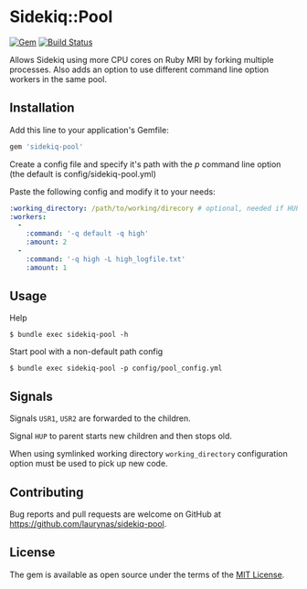 # Sidekiq::Pool

[![Gem](https://img.shields.io/gem/v/sidekiq-pool.svg)](https://rubygems.org/gems/sidekiq-pool)
[![Build Status](https://travis-ci.org/laurynas/sidekiq-pool.svg?branch=master)](https://travis-ci.org/laurynas/sidekiq-pool)

Allows Sidekiq using more CPU cores on Ruby MRI by forking multiple processes.
Also adds an option to use different command line option workers in the same pool.

## Installation

Add this line to your application's Gemfile:

```ruby
gem 'sidekiq-pool'
```

Create a config file and specify it's path with the *p* command line option (the default is config/sidekiq-pool.yml)

Paste the following config and modify it to your needs:

```yaml
:working_directory: /path/to/working/direcory # optional, needed if HUP reload is used with symlink
:workers:
  -
    :command: '-q default -q high'
    :amount: 2
  -
    :command: '-q high -L high_logfile.txt'
    :amount: 1
```

## Usage

Help

    $ bundle exec sidekiq-pool -h

Start pool with a non-default path config

    $ bundle exec sidekiq-pool -p config/pool_config.yml

## Signals

Signals `USR1`, `USR2` are forwarded to the children.

Signal `HUP` to parent starts new children and then stops old.

When using symlinked working directory `working_directory` configuration
option must be used to pick up new code.

## Contributing

Bug reports and pull requests are welcome on GitHub at https://github.com/laurynas/sidekiq-pool.

## License

The gem is available as open source under the terms of the [MIT License](http://opensource.org/licenses/MIT).
